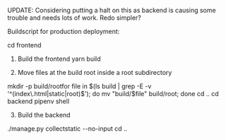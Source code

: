 UPDATE: Considering putting a halt on this as backend is causing some trouble and needs lots of work. Redo simpler?

Buildscript for production deployment:

cd frontend

1) Build the frontend
yarn build

2) Move files at the build root inside a root subdirectory

mkdir -p build/rootfor file in $(ls build | grep -E -v '^(index\.html|static|root)$'); do
    mv "build/$file" build/root;
done
cd ..
cd backend
pipenv shell

3) Build the backend

./manage.py collectstatic --no-input
cd ..
